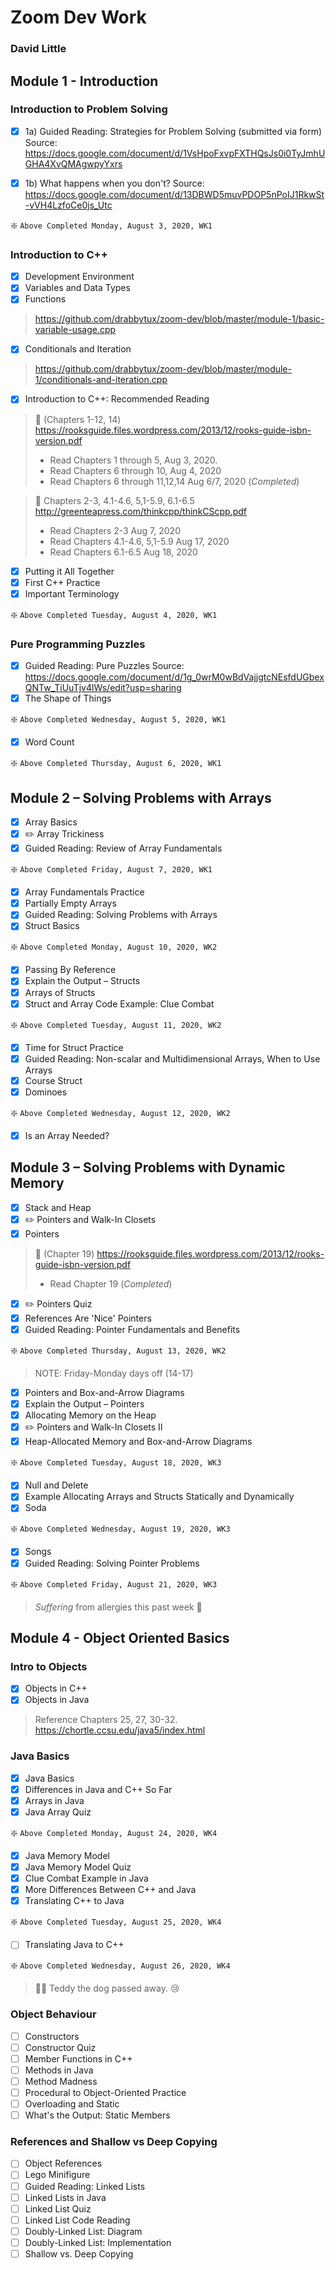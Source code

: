 # Zoom Dev Work
### David Little

## Module 1 - Introduction

### Introduction to Problem Solving
- [x] 1a) Guided Reading: Strategies for Problem Solving (submitted via form)
Source: https://docs.google.com/document/d/1VsHpoFxvpFXTHQsJs0i0TyJmhUGHA4XvQMAgwpyYxrs

- [x] 1b) What happens when you don't?
Source: https://docs.google.com/document/d/13DBWD5muvPDOP5nPoIJ1RkwSt-vVH4LzfoCe0js_Utc

:sparkle: `Above Completed Monday, August 3, 2020, WK1`

### Introduction to C++
- [x] Development Environment
- [x] Variables and Data Types
- [x] Functions
> https://github.com/drabbytux/zoom-dev/blob/master/module-1/basic-variable-usage.cpp
- [x] Conditionals and Iteration
> https://github.com/drabbytux/zoom-dev/blob/master/module-1/conditionals-and-iteration.cpp
- [x] Introduction to C++: Recommended Reading
> :book: (Chapters 1-12, 14) https://rooksguide.files.wordpress.com/2013/12/rooks-guide-isbn-version.pdf
> - Read Chapters 1 through 5, Aug 3, 2020.
> - Read Chapters 6 through 10, Aug 4, 2020
> - Read Chapters 6 through 11,12,14 Aug 6/7, 2020 (*Completed*)

> :book: Chapters 2-3, 4.1-4.6, 5,1-5.9, 6.1-6.5 http://greenteapress.com/thinkcpp/thinkCScpp.pdf
> - Read Chapters 2-3 Aug 7, 2020
> - Read Chapters 4.1-4.6, 5,1-5.9 Aug 17, 2020
> - Read Chapters 6.1-6.5 Aug 18, 2020

- [x] Putting it All Together
- [x] First C++ Practice
- [x] Important Terminology

:sparkle: `Above Completed Tuesday, August 4, 2020, WK1`

### Pure Programming Puzzles
- [x] Guided Reading: Pure Puzzles
Source: https://docs.google.com/document/d/1g_0wrM0wBdVajjgtcNEsfdUGbexQNTw_TiUuTjv4lWs/edit?usp=sharing
- [x] The Shape of Things

:sparkle: `Above Completed Wednesday, August 5, 2020, WK1`
- [x] Word Count

:sparkle: `Above Completed Thursday, August 6, 2020, WK1`

## Module 2 – Solving Problems with Arrays
- [x] Array Basics
- [x] :pencil2: Array Trickiness
- [x] Guided Reading: Review of Array Fundamentals

:sparkle: `Above Completed Friday, August 7, 2020, WK1`

- [x] Array Fundamentals Practice
- [x] Partially Empty Arrays
- [x] Guided Reading: Solving Problems with Arrays
- [x] Struct Basics

:sparkle: `Above Completed Monday, August 10, 2020, WK2`

- [x] Passing By Reference
- [x] Explain the Output – Structs
- [x] Arrays of Structs
- [x] Struct and Array Code Example: Clue Combat

:sparkle: `Above Completed Tuesday, August 11, 2020, WK2`

- [x] Time for Struct Practice
- [x] Guided Reading: Non-scalar and Multidimensional Arrays, When to Use Arrays
- [x] Course Struct
- [x] Dominoes

:sparkle: `Above Completed Wednesday, August 12, 2020, WK2`

- [x] Is an Array Needed?


## Module 3 – Solving Problems with Dynamic Memory

- [x] Stack and Heap
- [x] :pencil2:	Pointers and Walk-In Closets
- [x] Pointers
> :book: (Chapter 19) https://rooksguide.files.wordpress.com/2013/12/rooks-guide-isbn-version.pdf
> - Read Chapter 19 (*Completed*)
- [x] :pencil2:	Pointers Quiz
- [x] References Are 'Nice' Pointers
- [x] Guided Reading: Pointer Fundamentals and Benefits

:sparkle: `Above Completed Thursday, August 13, 2020, WK2`

> NOTE: Friday-Monday days off (14-17)

- [x] Pointers and Box-and-Arrow Diagrams
- [x] Explain the Output – Pointers
- [x] Allocating Memory on the Heap
- [x] :pencil2:	Pointers and Walk-In Closets II
- [x] Heap-Allocated Memory and Box-and-Arrow Diagrams

:sparkle: `Above Completed Tuesday, August 18, 2020, WK3`

- [x] Null and Delete
- [x] Example Allocating Arrays and Structs Statically and Dynamically
- [x] Soda

:sparkle: `Above Completed Wednesday, August 19, 2020, WK3`

- [x] Songs
- [x] Guided Reading: Solving Pointer Problems

:sparkle: `Above Completed Friday, August 21, 2020, WK3`
> *Suffering* from allergies this past week :face_with_head_bandage:


## Module 4 - Object Oriented Basics

### Intro to Objects
- [x] Objects in C++
- [x] Objects in Java
> Reference Chapters 25, 27, 30-32. https://chortle.ccsu.edu/java5/index.html

### Java Basics
- [x] Java Basics
- [x] Differences in Java and C++ So Far
- [x] Arrays in Java
- [x] Java Array Quiz

:sparkle: `Above Completed Monday, August 24, 2020, WK4`

- [x] Java Memory Model
- [x] Java Memory Model Quiz
- [x] Clue Combat Example in Java
- [x] More Differences Between C++ and Java
- [x] Translating C++ to Java

:sparkle: `Above Completed Tuesday, August 25, 2020, WK4`

- [ ] Translating Java to C++

:sparkle: `Above Completed Wednesday, August 26, 2020, WK4`
> :service_dog:  Teddy the dog passed away. :cry:

### Object Behaviour
- [ ] Constructors
- [ ] Constructor Quiz
- [ ] Member Functions in C++
- [ ] Methods in Java
- [ ] Method Madness
- [ ] Procedural to Object-Oriented Practice
- [ ] Overloading and Static
- [ ] What's the Output: Static Members

### References and Shallow vs Deep Copying
- [ ] Object References
- [ ] Lego Minifigure
- [ ] Guided Reading: Linked Lists
- [ ] Linked Lists in Java
- [ ] Linked List Quiz
- [ ] Linked List Code Reading
- [ ] Doubly-Linked List: Diagram
- [ ] Doubly-Linked List: Implementation
- [ ] Shallow vs. Deep Copying
